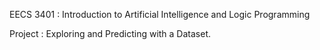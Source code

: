 EECS 3401 : Introduction to Artificial Intelligence and Logic Programming

Project : Exploring and Predicting with a Dataset.
